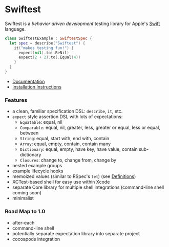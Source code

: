 Swiftest
=======
Swiftest is a *behavior driven development* testing library for Apple's
[Swift](https://developer.apple.com/swift/) language.

```swift
class SwiftestExample : SwiftestSpec {
  let spec = describe("Swiftest") {
    it("makes testing fun!") {
      expect(nil).to(.BeNil)
      expect(2 + 2).to(.Equal(4))
    }
  }
}
```

* [Documentation](doc/index.md)
* [Installation Instructions](doc/installation.md)

### Features
* a clean, familiar specification DSL: `describe`, `it`, etc.
* `expect` style assertion DSL with lots of expectations:
  * `Equatable`: equal, nil
  * `Comparable`: equal, nil, greater, less, greater or equal, less or equal, between
  * `String`: equal, start with, end with, contain
  * `Array`: equal, empty, contain, contain many
  * `Dictionary`: equal, empty, have key, have value, contain sub-dictionary
  * `Closures`: change to, change from, change by
* nested example groups
* example lifecycle hooks
* memoized values (similar to RSpec's `let`) (see [Definitions](doc/definitions.md))
* XCTest-based shell for easy use within Xcode
* separate Core library for multiple shell integrations (command-line shell coming soon)
* minimalist

### Road Map to 1.0
* after-each
* command-line shell
* potentially separate expectation library into separate project
* cocoapods integration
